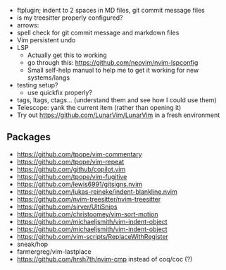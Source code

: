 - ftplugin; indent to 2 spaces in MD files, git commit message files
- is my treesitter properly configured?
- arrows: <nop>
- spell check for git commit message and markdown files
- Vim persistent undo
- LSP
	- Actually get this to working
	- go through this: https://github.com/neovim/nvim-lspconfig
	- Small self-help manual to help me to get it working for new systems/langs
- testing setup?
	- use quickfix properly?
- tags, ltags, ctags... (understand them and see how I could use them)
- Telescope: yank the current item (rather than opening it)
- Try out https://github.com/LunarVim/LunarVim in a fresh environment

## Packages
- https://github.com/tpope/vim-commentary
- https://github.com/tpope/vim-repeat
- https://github.com/github/copilot.vim
- https://github.com/tpope/vim-fugitive
- https://github.com/lewis6991/gitsigns.nvim
- https://github.com/lukas-reineke/indent-blankline.nvim
- https://github.com/nvim-treesitter/nvim-treesitter
- https://github.com/sirver/UltiSnips
- https://github.com/christoomey/vim-sort-motion
- https://github.com/michaeljsmith/vim-indent-object
- https://github.com/michaeljsmith/vim-indent-object
- https://github.com/vim-scripts/ReplaceWithRegister
- sneak/hop
- farmergreg/vim-lastplace
- https://github.com/hrsh7th/nvim-cmp instead of coq/coc (?)

